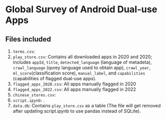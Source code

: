 # Global Survey of Android Dual-use Apps

## Files included
1. `terms.csv`: 
2. `play_store.csv`: Contains all downloaded apps in 2020 and 2020; includes `appId`, `title`, `detected_language` (language of metadeta), `crawl_language` (qurey language used to obtain app), `crawl_year`, `ml_score`(classification score), `manual_label`, and `capabilities` (capabilities of flagged dual-use apps).
3. `flagged_apps_2020.csv`: All apps manually flagged in 2020
4. `flagged_apps_2022.csv`: All apps manually flagged in 2022
5. `chinese_stores.csv`: 
6. `script.ipynb`: .
7. `data.db`: Contains `play_store.csv` as a table (The file will get removed after updating script.ipynb to use pandas instead of SQLite).

